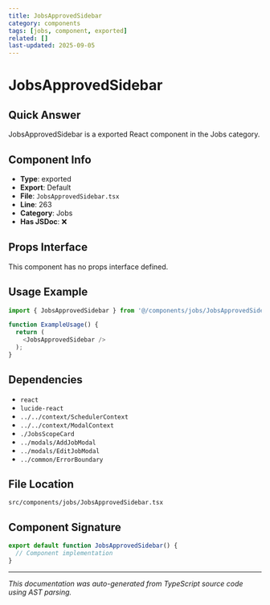 ```yaml
---
title: JobsApprovedSidebar
category: components
tags: [jobs, component, exported]
related: []
last-updated: 2025-09-05
---
```


# JobsApprovedSidebar

## Quick Answer
JobsApprovedSidebar is a exported React component in the Jobs category.

## Component Info

- **Type**: exported
- **Export**: Default
- **File**: `JobsApprovedSidebar.tsx`
- **Line**: 263
- **Category**: Jobs
- **Has JSDoc**: ❌

## Props Interface

This component has no props interface defined.

## Usage Example

```typescript
import { JobsApprovedSidebar } from '@/components/jobs/JobsApprovedSidebar';

function ExampleUsage() {
  return (
    <JobsApprovedSidebar />
  );
}
```

## Dependencies


- `react`
- `lucide-react`
- `../../context/SchedulerContext`
- `../../context/ModalContext`
- `./JobsScopeCard`
- `../modals/AddJobModal`
- `../modals/EditJobModal`
- `../common/ErrorBoundary`


## File Location

`src/components/jobs/JobsApprovedSidebar.tsx`

## Component Signature

```typescript
export default function JobsApprovedSidebar() { 
  // Component implementation
}
```

---

*This documentation was auto-generated from TypeScript source code using AST parsing.*